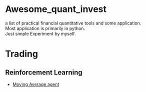# Awesome_quant_invest
a list of practical financial quantitative tools and some application. <br>
Most application is primarily in python. <br>
Just simple Experiment by myself. <br>

# Trading
## Reinforcement Learning
* [Moving Average agent](https://github.com/Yang-Tao-YT/Awesome_quant_complementary/tree/main/Reinforcement%20learning/Moving%20Average%20agent)
